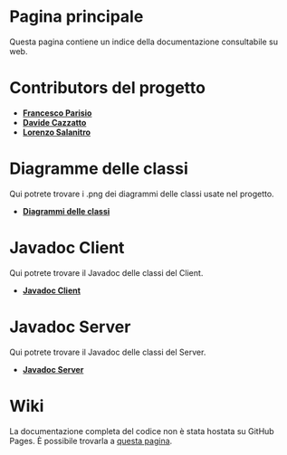 # Pagina principale
Questa pagina contiene un indice della documentazione consultabile su web.

# Contributors del progetto 
- [**Francesco Parisio**](https://github.com/hotbrightsunshine)
- [**Davide Cazzatto**](https://github.com/Deivv77)
- [**Lorenzo Salanitro**](https://github.com/LorenzoSalanitro)

# Diagramme delle classi
Qui potrete trovare i .png dei diagrammi delle classi usate nel progetto.
- [**Diagrammi delle classi**](./graphs/graphs.md)

# Javadoc Client
Qui potrete trovare il Javadoc delle classi del Client.
- [**Javadoc Client**](./javadoc/client/index.html)

# Javadoc Server
Qui potrete trovare il Javadoc delle classi del Server.
- [**Javadoc Server**](./javadoc/server/index.html)

# Wiki
La documentazione completa del codice non è stata hostata su GitHub Pages. È possibile trovarla a [questa pagina](https://github.com/hotbrightsunshine/chat/wiki).